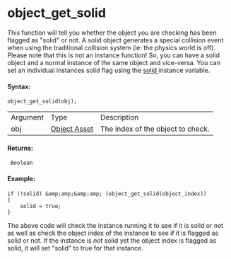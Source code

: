 # object_get_solid

This function will tell you whether the object you are checking has been
flagged as "solid" or not. A solid object generates a special collision
event when using the traditional collision system (ie: the physics world
is off). Please note that this is not an instance function! So, you can
have a solid object and a normal instance of the same object and
vice-versa. You can set an individual instances solid flag using the [
solid ](../Instances/Instance_Variables/solid) instance variable.

#### Syntax:

``` gml
object_get_solid(obj);
```

|          |                                                                |                                   |
|----------|----------------------------------------------------------------|-----------------------------------|
| Argument | Type                                                           | Description                       |
| obj      |  [Object Asset](../../../../../The_Asset_Editors/Objects)  | The index of the object to check. |

#### Returns:

``` gml
 Boolean
```

#### Example:

``` gml
if (!solid) &amp;amp;&amp;amp; (object_get_solid(object_index))
{
    solid = true;
}
```

The above code will check the instance running it to see if it is solid
or not as well as check the object index of the instance to see if it is
flagged as solid or not. If the instance is *not* solid yet the object
index is flagged as solid, it will set "solid" to true for that
instance.

